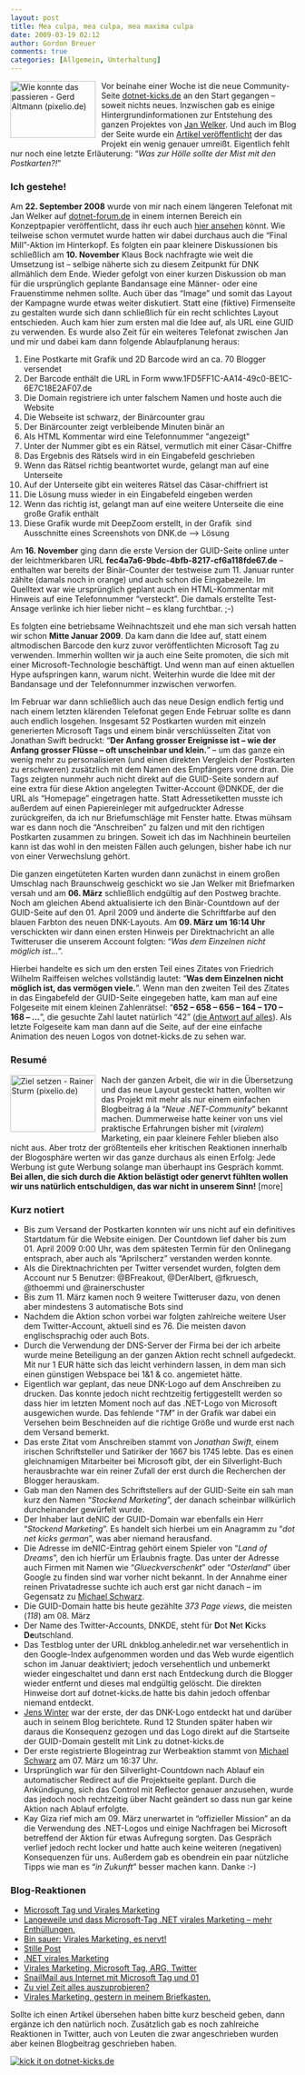 ```yaml
---
layout: post
title: Mea culpa, mea culpa, mea maxima culpa
date: 2009-03-19 02:12
author: Gordon Breuer
comments: true
categories: [Allgemein, Unterhaltung]
---
```

<p><img style="border-top-width: 0px; display: inline; border-left-width: 0px; border-bottom-width: 0px; margin: 0px 10px 5px 0px; border-right-width: 0px" title="Wie konnte das passieren - Gerd Altmann (pixelio.de)" src="http://anheledirwp.blob.core.windows.net/wordpress/2009/03/WiekonntedaspassierenGerdAltmann.jpg" border="0" alt="Wie konnte das passieren - Gerd Altmann (pixelio.de)" width="150" height="100" align="left" /> Vor beinahe einer Woche ist die neue Community-Seite <a href="http://dotnet-kicks.de/" target="_blank">dotnet-kicks.de</a> an den Start gegangen &ndash; soweit nichts neues. Inzwischen gab es einige Hintergrundinformationen zur Entstehung des ganzen Projektes von <a href="http://blog.jan-welker.de/2009/03/13/dotnetkicksdeIstOnline.aspx" target="_blank">Jan Welker</a>. Und auch im Blog der Seite wurde ein <a href="http://blog.dotnet-kicks.de/post/Willkommen-auf-dotnet-kicksde-und-seinem-Blog!.aspx" target="_blank">Artikel ver&ouml;ffentlicht</a> der das Projekt ein wenig genauer umrei&szlig;t. Eigentlich fehlt nur noch eine letzte Erl&auml;uterung: &ldquo;<em>Was zur H&ouml;lle sollte der Mist mit den Postkarten?!</em>&rdquo;</p>
<h3>Ich gestehe!</h3>
<p>Am <strong>22. September 2008</strong> wurde von mir nach einem l&auml;ngeren Telefonat mit Jan Welker auf <a href="http://dotnet-forum.de/" target="_blank">dotnet-forum.de</a> in einem internen Bereich ein Konzeptpapier ver&ouml;ffentlicht, dass ihr euch auch <a href="http://anei3a.bay.livefilestore.com/y1poHwLZBi3vXSl7th7_X52Fr0TaVybTx3XDB_Zfh7bl5GMCqEqGBl1Y6B0nGK2d9sfRetpElvdeNDChv-5ac1qNA/Konzeptpapier%20DNK%20Marketingkampagne.pdf?download" target="_blank">hier ansehen</a> k&ouml;nnt. Wie teilweise schon vermutet wurde hatten wir dabei durchaus auch die &ldquo;Final Mill&rdquo;-Aktion im Hinterkopf. Es folgten ein paar kleinere Diskussionen bis schlie&szlig;lich am <strong>10. November</strong> Klaus Bock nachfragte wie weit die Umsetzung ist &ndash; selbige n&auml;herte sich zu diesem Zeitpunkt f&uuml;r DNK allm&auml;hlich dem Ende. Wieder gefolgt von einer kurzen Diskussion ob man f&uuml;r die urspr&uuml;nglich geplante Bandansage eine M&auml;nner- oder eine Frauenstimme nehmen sollte. Auch &uuml;ber das &ldquo;Image&rdquo; und somit das Layout der Kampagne wurde etwas weiter diskutiert. Statt eine (fiktive) Firmenseite zu gestalten wurde sich dann schlie&szlig;lich f&uuml;r ein recht schlichtes Layout entschieden. Auch kam hier zum ersten mal die Idee auf, als URL eine GUID zu verwenden. Es wurde also Zeit f&uuml;r ein weiteres Telefonat zwischen Jan und mir und dabei kam dann folgende Ablaufplanung heraus:</p>
<ol>
<li>Eine Postkarte mit Grafik und 2D Barcode wird an ca. 70 Blogger versendet </li>
<li>Der Barcode enth&auml;lt die URL in Form www.1FD5FF1C-AA14-49c0-BE1C-6E7C18E2AF07.de </li>
<li>Die Domain registriere ich unter falschem Namen und hoste auch die Website </li>
<li>Die Webseite ist schwarz, der Bin&auml;rcounter grau </li>
<li>Der Bin&auml;rcounter zeigt verbleibende Minuten bin&auml;r an </li>
<li>Als HTML Kommentar wird eine Telefonnummer "angezeigt" </li>
<li>Unter der Nummer gibt es ein R&auml;tsel, vermutlich mit einer C&auml;sar-Chiffre </li>
<li>Das Ergebnis des R&auml;tsels wird in ein Eingabefeld geschrieben </li>
<li>Wenn das R&auml;tsel richtig beantwortet wurde, gelangt man auf eine Unterseite </li>
<li>Auf der Unterseite gibt ein weiteres R&auml;tsel das C&auml;sar-chiffriert ist </li>
<li>Die L&ouml;sung muss wieder in ein Eingabefeld eingeben werden </li>
<li>Wenn das richtig ist, gelangt man auf eine weitere Unterseite die eine gro&szlig;e Grafik enth&auml;lt </li>
<li>Diese Grafik wurde mit DeepZoom erstellt, in der Grafik&nbsp; sind Ausschnitte eines Screenshots von DNK.de &ndash;&gt; L&ouml;sung </li>
</ol>
<p>Am <strong>16. November</strong> ging dann die erste Version der GUID-Seite online unter der leichtmerkbaren URL <strong>fec4a7a6-9bdc-4bfb-8217-cf6a118fde67.de</strong> &ndash; enthalten war bereits der Bin&auml;r-Counter der testweise zum 11. Januar runter z&auml;hlte (damals noch in orange) und auch schon die Eingabezeile. Im Quelltext war wie urspr&uuml;nglich geplant auch ein HTML-Kommentar mit Hinweis auf eine Telefonnummer &ldquo;versteckt&rdquo;. Die damals erstellte Test-Ansage verlinke ich hier lieber nicht &ndash; es klang furchtbar. ;-)</p>
<p>Es folgten eine betriebsame Weihnachtszeit und ehe man sich versah hatten wir schon <strong>Mitte Januar 2009</strong>. Da kam dann die Idee auf, statt einem altmodischen Barcode den kurz zuvor ver&ouml;ffentlichten Microsoft Tag zu verwenden. Immerhin wollten wir ja auch eine Seite promoten, die sich mit einer Microsoft-Technologie besch&auml;ftigt. Und wenn man auf einen aktuellen Hype aufspringen kann, warum nicht. Weiterhin wurde die Idee mit der Bandansage und der Telefonnummer inzwischen verworfen.</p>
<p>Im Februar war dann schlie&szlig;lich auch das neue Design endlich fertig und nach einem letzten kl&auml;renden Telefonat gegen Ende Februar sollte es dann auch endlich losgehen. Insgesamt 52 Postkarten wurden mit einzeln generierten Microsoft Tags und einem bin&auml;r verschl&uuml;sselten Zitat von Jonathan Swift bedruckt: &ldquo;<strong>Der Anfang grosser Ereignisse ist &ndash; wie der Anfang grosser Fl&uuml;sse &ndash; oft unscheinbar und klein.</strong>&rdquo; &ndash; um das ganze ein wenig mehr zu personalisieren (und einen direkten Vergleich der Postkarten zu erschweren) zus&auml;tzlich mit dem Namen des Empf&auml;ngers vorne dran. Die Tags zeigten nunmehr auch nicht direkt auf die GUID-Seite sondern auf eine extra f&uuml;r diese Aktion angelegten Twitter-Account @DNKDE, der die URL als &ldquo;Homepage&rdquo; eingetragen hatte. Statt Adressetiketten musste ich au&szlig;erdem auf einen Papiereinleger mit aufgedruckter Adresse zur&uuml;ckgreifen, da ich nur Briefumschl&auml;ge mit Fenster hatte. Etwas m&uuml;hsam war es dann noch die &ldquo;Anschreiben&rdquo; zu falzen und mit den richtigen Postkarten zusammen zu bringen. Soweit ich das im Nachhinein beurteilen kann ist das wohl in den meisten F&auml;llen auch gelungen, bisher habe ich nur von einer Verwechslung geh&ouml;rt.</p>
<p>Die ganzen einget&uuml;teten Karten wurden dann zun&auml;chst in einem gro&szlig;en Umschlag nach Braunschweig geschickt wo sie Jan Welker mit Briefmarken versah und am <strong>06. M&auml;rz</strong> schlie&szlig;lich endg&uuml;ltig auf den Postweg brachte. Noch am gleichen Abend aktualisierte ich den Bin&auml;r-Countdown auf der GUID-Seite auf den 01. April 2009 und &auml;nderte die Schriftfarbe auf den blauen Farbton des neuen DNK-Layouts. Am <strong>09. M&auml;rz um 16:14 Uhr</strong> verschickten wir dann einen ersten Hinweis per Direktnachricht an alle Twitteruser die unserem Account folgten: &ldquo;<em>Was dem Einzelnen nicht m&ouml;glich ist...</em>&rdquo;.</p>
<p>Hierbei handelte es sich um den ersten Teil eines Zitates von Friedrich Wilhelm Raiffeisen welches vollst&auml;ndig lautet: &ldquo;<strong>Was dem Einzelnen nicht m&ouml;glich ist, das verm&ouml;gen viele.</strong>&rdquo;. Wenn man den zweiten Teil des Zitates in das Eingabefeld der GUID-Seite eingegeben hatte, kam man auf eine Folgeseite mit einem kleinen Zahlenr&auml;tsel: &ldquo;<strong>652 &ndash; 658 &ndash; 656 &ndash; 164 &ndash; 170 &ndash; 168 &ndash; &hellip;</strong>&rdquo;, die gesuchte Zahl lautet nat&uuml;rlich &ldquo;42&rdquo; (<a href="http://de.wikipedia.org/wiki/42_%28Antwort%29" target="_blank">die Antwort auf alles</a>). Als letzte Folgeseite kam man dann auf die Seite, auf der eine einfache Animation des neuen Logos von dotnet-kicks.de zu sehen war.</p>
<h3>Resum&eacute;</h3>
<p><img style="border-top-width: 0px; display: inline; border-left-width: 0px; border-bottom-width: 0px; margin: 0px 10px 5px 0px; border-right-width: 0px" title="Ziel setzen - Rainer Sturm (pixelio.de)" src="http://anheledirwp.blob.core.windows.net/wordpress/2009/03/ZielsetzenRainerSturm.jpg" border="0" alt="Ziel setzen - Rainer Sturm (pixelio.de)" width="150" height="100" align="left" /> Nach der ganzen Arbeit, die wir in die &Uuml;bersetzung und das neue Layout gesteckt hatten, wollten wir das Projekt mit mehr als nur einem einfachen Blogbeitrag &aacute; la &ldquo;<em>Neue .NET-Community</em>&rdquo; bekannt machen. Dummerweise hatte keiner von uns viel praktische Erfahrungen bisher mit (<em>viralem</em>) Marketing, ein paar kleinere Fehler blieben also nicht aus. Aber trotz der gr&ouml;&szlig;tenteils eher kritischen Reaktionen innerhalb der Blogosph&auml;re werten wir das ganze durchaus als einen Erfolg: Jede Werbung ist gute Werbung solange man &uuml;berhaupt ins Gespr&auml;ch kommt. <strong>Bei allen, die sich durch die Aktion bel&auml;stigt oder genervt f&uuml;hlten wollen wir uns nat&uuml;rlich entschuldigen, das war nicht in unserem Sinn!</strong> [more]</p>
<h3>Kurz notiert</h3>
<ul>
<li>Bis zum Versand der Postkarten konnten wir uns nicht auf ein definitives Startdatum f&uuml;r die Website einigen. Der Countdown lief daher bis zum 01. April 2009 0:00 Uhr, was dem sp&auml;testen Termin f&uuml;r den Onlinegang entsprach, aber auch als &ldquo;Aprilscherz&rdquo; verstanden werden konnte. </li>
<li>Als die Direktnachrichten per Twitter versendet wurden, folgten dem Account nur 5 Benutzer: @BFreakout, @DerAlbert, @fkruesch, @thoemmi und @rainerschuster </li>
<li>Bis zum 11. M&auml;rz kamen noch 9 weitere Twitteruser dazu, von denen aber mindestens 3 automatische Bots sind </li>
<li>Nachdem die Aktion schon vorbei war folgten zahlreiche weitere User dem Twitter-Account, aktuell sind es 76. Die meisten davon englischsprachig oder auch Bots. </li>
<li>Durch die Verwendung der DNS-Server der Firma bei der ich arbeite wurde meine Beteiligung an der ganzen Aktion recht schnell aufgedeckt. Mit nur 1 EUR h&auml;tte sich das leicht verhindern lassen, in dem man sich einen g&uuml;nstigen Webspace bei 1&amp;1 &amp; co. angemietet h&auml;tte. </li>
<li>Eigentlich war geplant, das neue DNK-Logo auf dem Anschreiben zu drucken. Das konnte jedoch nicht rechtzeitig fertiggestellt werden so dass hier im letzten Moment noch auf das .NET-Logo von Microsoft ausgewichen wurde. Das fehlende &ldquo;<em>TM</em>&rdquo; in der Grafik war dabei ein Versehen beim Beschneiden auf die richtige Gr&ouml;&szlig;e und wurde erst nach dem Versand bemerkt. </li>
<li>Das erste Zitat vom Anschreiben stammt von <em>Jonathan Swift</em>, einem irischen Schriftsteller und Satiriker der 1667 bis 1745 lebte. Das es einen gleichnamigen Mitarbeiter bei Microsoft gibt, der ein Silverlight-Buch herausbrachte war ein reiner Zufall der erst durch die Recherchen der Blogger herauskam. </li>
<li>Gab man den Namen des Schriftstellers auf der GUID-Seite ein sah man kurz den Namen &ldquo;<em>Stockend Marketing</em>&rdquo;, der danach scheinbar willk&uuml;rlich durcheinander gew&uuml;rfelt wurde. </li>
<li>Der Inhaber laut deNIC der GUID-Domain war ebenfalls ein Herr &ldquo;<em>Stockend Marketing</em>&rdquo;. Es handelt sich hierbei um ein Anagramm zu &ldquo;<em>dot net kicks german</em>&rdquo;, was aber niemand herausfand. </li>
<li>Die Adresse im deNIC-Eintrag geh&ouml;rt einem Spieler von &ldquo;<em>Land of Dreams</em>&rdquo;, den ich hierf&uuml;r um Erlaubnis fragte. Das unter der Adresse auch Firmen mit Namen wie &ldquo;<em>Glueckverschenkt</em>&rdquo; oder &ldquo;<em>Osterland</em>&rdquo; &uuml;ber Google zu finden sind war vorher nicht bekannt. In der Annahme einer reinen Privatadresse suchte ich auch erst gar nicht danach &ndash; im Gegensatz zu <a href="http://michael-schwarz.blogspot.com/" target="_blank">Michael Schwarz</a>. </li>
<li>Die GUID-Domain hatte bis heute gez&auml;hlte <em>373 Page views</em>, die meisten (<em>118</em>) am 08. M&auml;rz </li>
<li>Der Name des Twitter-Accounts, DNKDE, steht f&uuml;r <strong>D</strong>ot <strong>N</strong>et <strong>K</strong>icks <strong>De</strong>utschland. </li>
<li>Das Testblog unter der URL dnkblog.anheledir.net war versehentlich in den Google-Index aufgenommen worden und das Web wurde eigentlich schon im Januar deaktiviert; jedoch versehentlich und unbemerkt wieder eingeschaltet und dann erst nach Entdeckung durch die Blogger wieder entfernt und dieses mal endg&uuml;ltig gel&ouml;scht. Die direkten Hinweise dort auf dotnet-kicks.de hatte bis dahin jedoch offenbar niemand entdeckt. </li>
<li><a href="http://www.jenswinter.com/post/2009/03/NET-virales-Marketing.aspx" target="_blank">Jens Winter</a> war der erste, der das DNK-Logo entdeckt hat und dar&uuml;ber auch in seinem Blog berichtete. Rund 12 Stunden sp&auml;ter haben wir daraus die Konsequenz gezogen und das Logo direkt auf die Startseite der GUID-Domain gestellt mit Link zu dotnet-kicks.de </li>
<li>Der erste registrierte Blogeintrag zur Werbeaktion stammt von <a href="http://michael-schwarz.blogspot.com/2009/03/microsoft-tag-verwendet-bei.html" target="_blank">Michael Schwarz</a> am 07. M&auml;rz um 16:37 Uhr. </li>
<li>Urspr&uuml;nglich war f&uuml;r den Silverlight-Countdown nach Ablauf ein automatischer Redirect auf die Projektseite geplant. Durch die Ank&uuml;ndigung, sich das Control mit Reflector genauer anzusehen, wurde das jedoch noch rechtzeitig &uuml;ber Nacht ge&auml;ndert so dass nun gar keine Aktion nach Ablauf erfolgte. </li>
<li>Kay Giza rief mich am 09. M&auml;rz unerwartet in &ldquo;offizieller Mission&rdquo; an da die Verwendung des .NET-Logos und einige Nachfragen bei Microsoft betreffend der Aktion f&uuml;r etwas Aufregung sorgten. Das Gespr&auml;ch verlief jedoch recht locker und hatte auch keine weiteren (negativen) Konsequenzen f&uuml;r uns. Au&szlig;erdem gab es obendrein ein paar n&uuml;tzliche Tipps wie man es &ldquo;<em>in Zukunft</em>&rdquo; besser machen kann. Danke :-) </li>
</ul>
<h3>Blog-Reaktionen</h3>
<ul>
<li><a href="http://michael-schwarz.blogspot.com/2009/03/microsoft-tag-verwendet-bei.html">Microsoft Tag und Virales Marketing</a> </li>
<li><a href="http://der-albert.com/archive/2009/03/08/langeweile-und-dass-microsoft-tag-net-marketing.aspx">Langeweile und dass Microsoft-Tag .NET virales Marketing &ndash; mehr Enth&uuml;llungen.</a> </li>
<li><a href="http://www.giza-blog.de/BinSauerViralesMarketingEsNervt.aspx">Bin sauer: Virales Marketing, es nervt!</a> </li>
<li><a href="http://blog.geisbauer.de/2009/03/stille-post.html">Stille Post</a> </li>
<li><a href="http://www.jenswinter.com/post/2009/03/NET-virales-Marketing.aspx">.NET virales Marketing</a> </li>
<li><a href="http://tomicic.de/2009/03/09/ViralesMarketingMicrosoftTagARGTwitter.aspx">Virales Marketing, Microsoft Tag, ARG, Twitter</a> </li>
<li><a href="http://marcoscheel.de/net/post-von-microsoft-mit-tag-und-01/">SnailMail aus Internet mit Microsoft Tag und 01</a> </li>
<li><a href="http://blogs.msdn.com/dparys/archive/2009/03/10/zu-viel-zeit-alles-auszuprobieren.aspx" target="_blank">Zu viel Zeit alles auszuprobieren?</a> </li>
<li><a href="http://dotnet.plasticalsoftware.de/post/Virales-Marketing2c-gestern-in-meinem-Briefkasten.aspx">Virales Marketing, gestern in meinem Briefkasten.</a> </li>
</ul>
<p>Sollte ich einen Artikel &uuml;bersehen haben bitte kurz bescheid geben, dann erg&auml;nze ich den nat&uuml;rlich noch. Zus&auml;tzlich gab es noch zahlreiche Reaktionen in Twitter, auch von Leuten die zwar angeschrieben wurden aber keinen Blogbeitrag geschrieben haben.</p>
<p><a href="http://dotnet-kicks.de/kick/?url=http%3a%2f%2fgordon-breuer.de%2fpost%2f2009%2f03%2f18%2fMea-culpa-mea-culpa-mea-maxima-culpa.aspx"><img src="http://dotnet-kicks.de/Services/Images/KickItImageGenerator.ashx?url=http%3a%2f%2fgordon-breuer.de%2fpost%2f2009%2f03%2f18%2fMea-culpa-mea-culpa-mea-maxima-culpa.aspx" border="0" alt="kick it on dotnet-kicks.de" /></a></p>
